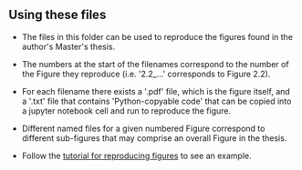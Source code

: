 ## Using these files

* The files in this folder can be used to reproduce the figures found in the author's Master's thesis. 

* The numbers at the start of the filenames correspond to the number of the Figure they reproduce (i.e. '2.2_...' corresponds to Figure 2.2). 

* For each filename there exists a '.pdf' file, which is the figure itself, and a '.txt' file that contains 'Python-copyable code' that can be copied into a jupyter notebook cell and run to reproduce the figure. 

* Different named files for a given numbered Figure correspond to different sub-figures that may comprise an overall Figure in the thesis.

* Follow the [tutorial for reproducing figures](https://github.com/jwa7/quantum_HEOM/blob/master/doc/tutorials/0_reproducing_figures.ipynb) to see an example.
